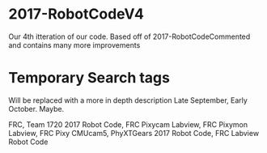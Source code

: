 # 2017-RobotCodeV4
Our 4th itteration of our code. Based off of 2017-RobotCodeCommented and contains many more improvements

# Temporary Search tags
Will be replaced with a more in depth description Late September, Early October. Maybe.

FRC, Team 1720 2017 Robot Code, FRC Pixycam Labview, FRC Pixymon Labview, FRC Pixy CMUcam5, PhyXTGears 2017 Robot Code, FRC Labview Robot Code
